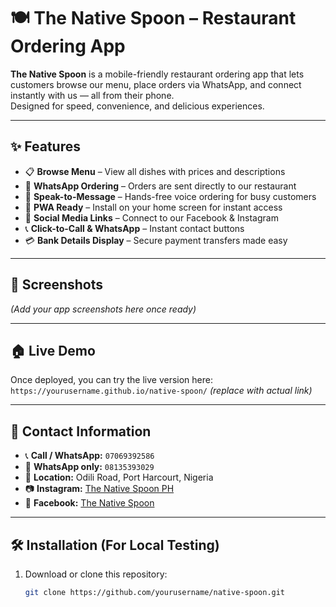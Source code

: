 # 🍽️ The Native Spoon – Restaurant Ordering App

**The Native Spoon** is a mobile-friendly restaurant ordering app that lets customers browse our menu, place orders via WhatsApp, and connect instantly with us — all from their phone.  
Designed for speed, convenience, and delicious experiences.

---

## ✨ Features

- 📋 **Browse Menu** – View all dishes with prices and descriptions
- 🛒 **WhatsApp Ordering** – Orders are sent directly to our restaurant
- 🎤 **Speak-to-Message** – Hands-free voice ordering for busy customers
- 📱 **PWA Ready** – Install on your home screen for instant access
- 🔗 **Social Media Links** – Connect to our Facebook & Instagram
- 📞 **Click-to-Call & WhatsApp** – Instant contact buttons
- 💳 **Bank Details Display** – Secure payment transfers made easy

---

## 📸 Screenshots
*(Add your app screenshots here once ready)*

---

## 🏠 Live Demo
Once deployed, you can try the live version here:  
`https://yourusername.github.io/native-spoon/` *(replace with actual link)*

---

## 📍 Contact Information
- 📞 **Call / WhatsApp:** `07069392586`
- 💬 **WhatsApp only:** `08135393029`
- 📍 **Location:** Odili Road, Port Harcourt, Nigeria
- 📷 **Instagram:** [The Native Spoon PH](https://instagram.com/thenativespoonph)
- 📘 **Facebook:** [The Native Spoon](https://facebook.com/thenativespoon)

---

## 🛠️ Installation (For Local Testing)
1. Download or clone this repository:
   ```bash
   git clone https://github.com/yourusername/native-spoon.git

